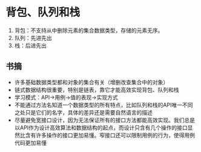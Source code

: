 # 背包、队列和栈

1. 背包：不支持从中删除元素的集合数据类型，存储的元素无序。
2. 队列：先进先出
3. 栈：后进先出

## 书摘

- 许多基础数据类型都和对象的集合有关（增删改查集合中的对象）
- 链式数据结构很重要，特别是链表，靠它才能高效实现背包、队列和栈
- 学习模式：API->用例->值的表现->实现方式
- 不能通过方法名知道一个数据类型的所有特点，比如队列和栈的API唯一不同之处只是它们的名字，具体的差异还是需要自然语言的描述
- 尽量避免宽接口设计，因为无法保证所有的接口方法都能高效实现。我们总是以API作为设计高效算法和数据结构的起点，而设计只含有几个操作的接口显然比含有许多操作的接口更加易懂。窄接口还可以限制用例的行为，使得用例代码更加易懂


